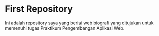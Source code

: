 # First Repository

Ini adalah repository saya yang berisi web biografi yang ditujukan untuk memenuhi tugas Praktikum Pengembangan Aplikasi Web.
